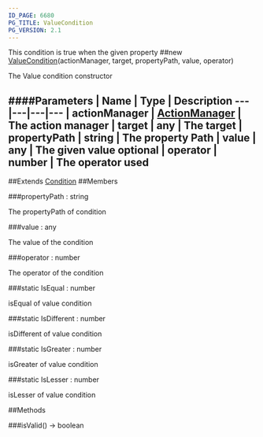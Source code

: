 ```yaml
---
ID_PAGE: 6680
PG_TITLE: ValueCondition
PG_VERSION: 2.1
---
```


This condition is true when the given property
##new [ValueCondition](page.php?p=6680)(actionManager, target, propertyPath, value, operator)



The Value condition constructor




####Parameters
 | Name | Type | Description
---|---|---|---
 | actionManager | [ActionManager](page.php?p=6678) | The action manager
 | target | any | The target
 | propertyPath | string | The property Path
 | value | any | The given value
optional | operator | number | The operator used
---

##Extends [Condition](page.php?p=6679)
##Members

###propertyPath : string




The propertyPath of condition



###value : any




The value of the condition



###operator : number




The operator of the condition



###static IsEqual : number




isEqual of value condition



###static IsDifferent : number




isDifferent of value condition



###static IsGreater : number




isGreater of value condition



###static IsLesser : number




isLesser of value condition











##Methods

###isValid() &rarr; boolean

